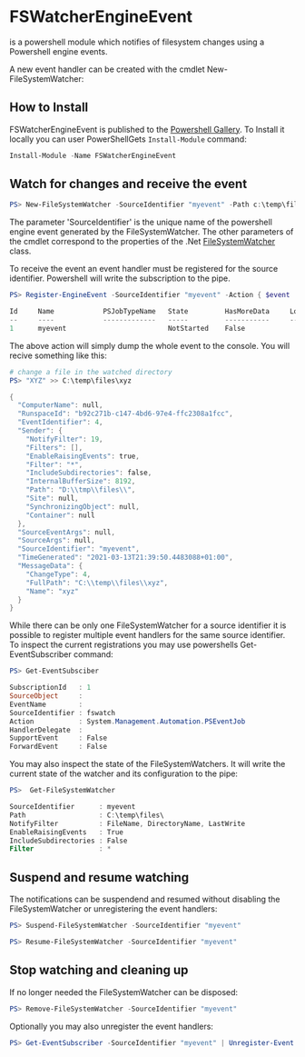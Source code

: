 # FSWatcherEngineEvent

is a powershell module which notifies of filesystem changes using a Powershell engine events.

A new event handler can be created with the cmdlet New-FileSystemWatcher:

## How to Install

FSWatcherEngineEvent is published to the [Powershell Gallery](https://www.powershellgallery.com/packages/FSWatcherEngineEvent). To Install it locally you can user PowerShellGets ```Install-Module``` command:

```powershell
Install-Module -Name FSWatcherEngineEvent	
```

## Watch for changes and receive the event

```powershell
PS> New-FileSystemWatcher -SourceIdentifier "myevent" -Path c:\temp\files
```

The parameter 'SourceIdentifier' is the unique name of the powershell engine event generated by the FileSystemWatcher. The other parameters of the cmdlet correspond to the properties of the .Net [FileSystemWatcher](https://docs.microsoft.com/en-us/dotnet/api/system.io.filesystemwatcher) class.

To receive the event an event handler must be registered for the source identifier. Powershell will write the subscription to the pipe.

```powershell
PS> Register-EngineEvent -SourceIdentifier "myevent" -Action { $event | ConvertTo-Json | Write-Host }

Id     Name            PSJobTypeName   State         HasMoreData     Location             Command
--     ----            -------------   -----         -----------     --------             -------
1      myevent                         NotStarted    False                                $event|ConvertTo-Json|Wr…
```

The above action will simply dump the whole event to the console. You will recive something like this:

```powershell
# change a file in the watched directory
PS> "XYZ" >> C:\temp\files\xyz

{
  "ComputerName": null,
  "RunspaceId": "b92c271b-c147-4bd6-97e4-ffc2308a1fcc",
  "EventIdentifier": 4,
  "Sender": {
    "NotifyFilter": 19,
    "Filters": [],
    "EnableRaisingEvents": true,
    "Filter": "*",
    "IncludeSubdirectories": false,
    "InternalBufferSize": 8192,
    "Path": "D:\\tmp\\files\\",
    "Site": null,
    "SynchronizingObject": null,
    "Container": null
  },
  "SourceEventArgs": null,
  "SourceArgs": null,
  "SourceIdentifier": "myevent",
  "TimeGenerated": "2021-03-13T21:39:50.4483088+01:00",
  "MessageData": {
    "ChangeType": 4,
    "FullPath": "C:\\temp\\files\\xyz",
    "Name": "xyz"
  }
}
```

While there can be only one FileSystemWatcher for a source identifier it is possible to register multiple event handlers for the same source identifier.
To inspect the current registrations you may use powershells Get-EventSubscriber command:

```powershell
PS> Get-EventSubsciber

SubscriptionId   : 1
SourceObject     : 
EventName        : 
SourceIdentifier : fswatch
Action           : System.Management.Automation.PSEventJob
HandlerDelegate  : 
SupportEvent     : False
ForwardEvent     : False
```

You may also inspect the state of the FileSystemWatchers. It will write the current state of the watcher and its configuration to the pipe:

```powershell
PS>  Get-FileSystemWatcher

SourceIdentifier      : myevent
Path                  : C:\temp\files\
NotifyFilter          : FileName, DirectoryName, LastWrite
EnableRaisingEvents   : True
IncludeSubdirectories : False
Filter                : *
```

## Suspend and resume watching

The notifications can be suspendend and resumed without disabling the FileSystemWatcher or unregistering the event handlers:

```powershell
PS> Suspend-FileSystemWatcher -SourceIdentifier "myevent"

PS> Resume-FileSystemWatcher -SourceIdentifier "myevent"
```

## Stop watching and cleaning up

If no longer needed the FileSystemWatcher can be disposed:

```powershell
PS> Remove-FileSystemWatcher -SourceIdentifier "myevent"
```

Optionally you may also unregister the event handlers:

```powershell
PS> Get-EventSubscriber -SourceIdentifier "myevent" | Unregister-Event
```
